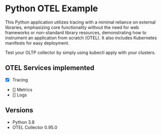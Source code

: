 # Python OTEL Example

This Python application utilizes tracing with a minimal reliance on external libraries, emphasizing core functionality without the need for web frameworks or non-standard library resources, demonstrating how to instrument an application from scratch (OTEL). It also includes Kubernetes manifests for easy deployment. 

Test your OLTP collector by simply using kubectl apply with your clusters.

## OTEL Services implemented
- [x] Tracing
- [] Metrics
- [] Logs


## Versions
- Python 3.8
- OTEL Collector 0.95.0